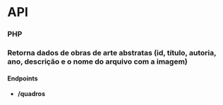 # API
### PHP
### Retorna dados de obras de arte abstratas (id, título, autoria, ano, descrição e o nome do arquivo com a imagem) 

#### Endpoints
- **/quadros** 
